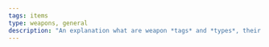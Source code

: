 ```yaml
---
tags: items
type: weapons, general
description: "An explanation what are weapon *tags* and *types*, their purpose and every other, related thing."
---
```

